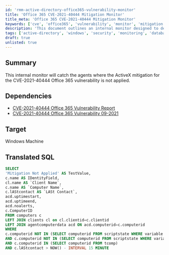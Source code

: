 ```yaml
---
id: 'rmm-active-directory-office365-vulnerability-monitor'
title: 'Office 365 CVE-2021-40444 Mitigation Monitor'
title_meta: 'Office 365 CVE-2021-40444 Mitigation Monitor'
keywords: ['cve', 'office365', 'vulnerability', 'monitor', 'mitigation']
description: 'This document outlines an internal monitor designed to detect agents where the ActiveX mitigation for the CVE-2021-40444 vulnerability in Office 365 has not been applied. It includes dependencies, target environment, and a translated SQL query for implementation.'
tags: ['active-directory', 'windows', 'security', 'monitoring', 'database']
draft: true
unlisted: true
---
```

## Summary

This internal monitor will catch the agents where the ActiveX mitigation for the CVE-2021-40444 Office 365 vulnerability is not applied.

## Dependencies

- [CVE-2021-40444 Office 365 Vulnerability Report](https://proval.itglue.com/DOC-5078775-8233524) 
- [CVE-2021-40444 Office 365 Vulnerability 09-2021](https://proval.itglue.com/DOC-5078775-8226760) 

## Target

Windows Machine

## Translated SQL

```sql
SELECT 
'Mitigation Not Applied' AS TestValue,
c.name AS IDentityField,
cl.name AS `Client Name`,
c.name AS `Computer Name`,
c.lAStcontact AS `LASt Contact`,
acd.uptimestart,
acd.uptimeend,
acd.noalerts,
c.ComputerID
FROM computers c 
LEFT JOIN clients cl on cl.clientid=c.clientid
LEFT JOIN agentcomputerdata acd ON acd.computerid=c.computerid
WHERE
c.computerid NOT IN (SELECT computerid FROM scriptstate WHERE variable = 'CVE-2021-40444_Office365' AND `value` LIKE '%Mitigation Applied%')
AND c.computerid NOT IN (SELECT computerid FROM scriptstate WHERE variable = 'CVE-2021-40444_Office365' AND `value` LIKE '%Mitigation Pending to Restart%')
AND c.computerid IN (SELECT computerid FROM tcomp)
AND c.lAStcontact > NOW() - INTERVAL 15 MINUTE
```



